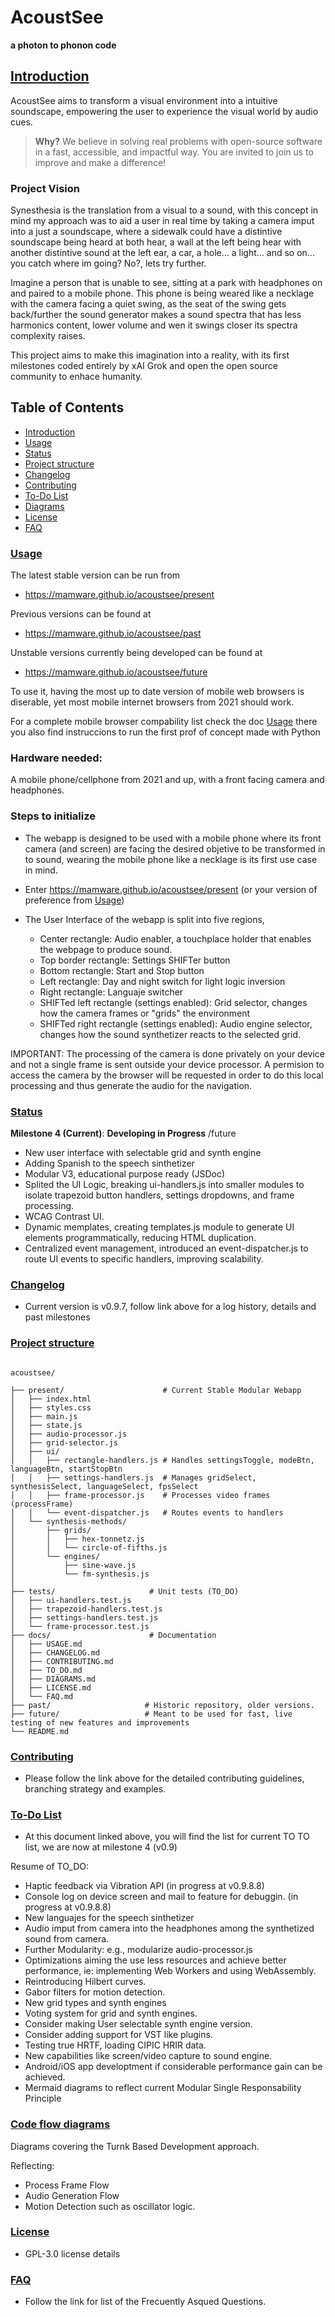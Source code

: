 # AcoustSee

**a photon to phonon code**


## [Introduction](#introduction)

AcoustSee aims to transform a visual environment into a intuitive soundscape, empowering the user to experience the visual world by audio cues.

> **Why?** We believe in solving real problems with open-source software in a fast, accessible, and impactful way. You are invited to join us to improve and make a difference!

### Project Vision

Synesthesia is the translation from a visual to a sound, with this concept in mind my approach was to aid a user in real time by taking a camera imput into a just a soundscape, where a sidewalk could have a distintive soundscape being heard at both hear, a wall at the left being hear with another distintive sound at the left ear, a car, a hole... a light... and so on... you catch where im going? No?, lets try further.

Imagine a person that is unable to see, sitting at a park with headphones on and paired to a mobile phone. This phone is being weared like a necklage with the camera facing a quiet swing, as the seat of the swing gets back/further the sound generator makes a sound spectra that has less harmonics content, lower volume and wen it swings closer its spectra complexity raises. 

This project aims to make this imagination into a reality, with its first milestones coded entirely by xAI Grok and open the open source community to enhace humanity. 

## Table of Contents

- [Introduction](#introduction)
- [Usage](docs/USAGE.md)
- [Status](#status)
- [Project structure](#project_structure)
- [Changelog](docs/CHANGELOG.md)
- [Contributing](docs/CONTRIBUTING.md)
- [To-Do List](docs/TO_DO.md)
- [Diagrams](docs/DIAGRAMS.md)
- [License](docs/LICENSE.md)
- [FAQ](docs/FAQ.md)

### [Usage](docs/USAGE.md)

The latest stable version can be run from 

- https://mamware.github.io/acoustsee/present

Previous versions can be found at

- https://mamware.github.io/acoustsee/past

Unstable versions currently being developed can be found at

- https://mamware.github.io/acoustsee/future

To use it, having the most up to date version of mobile web browsers is diserable, yet most mobile internet browsers from 2021 should work.

For a complete mobile browser compability list check the doc [Usage](docs/USAGE.md) there you also find instruccions to run the first prof of concept made with Python

### Hardware needed:

A mobile phone/cellphone from 2021 and up, with a front facing camera and headphones.

### Steps to initialize

- The webapp is designed to be used with a mobile phone where its front camera (and screen) are facing the desired objetive to be transformed in to sound, wearing the mobile phone like a necklage is its first use case in mind.

- Enter https://mamware.github.io/acoustsee/present  (or your version of preference from [Usage](docs/USAGE.md))

- The User Interface of the webapp is split into five regions,
  - Center rectangle: Audio enabler, a touchplace holder that enables the webpage to produce sound. 
  - Top border rectangle: Settings SHIFTer button 
  - Bottom rectangle: Start and Stop button 
  - Left rectangle: Day and night switch for light logic inversion
  - Right rectangle: Languaje switcher
  - SHIFTed left rectangle (settings enabled): Grid selector, changes how the camera frames or "grids" the environment
  - SHIFTed right rectangle (settings enabled): Audio engine selector, changes how the sound synthetizer reacts to the selected grid.   

IMPORTANT: The processing of the camera is done privately on your device and not a single frame is sent outside your device processor. A permision to access the camera by the browser will be requested in order to do this local processing and thus generate the audio for the navigation.

### [Status](#status)

**Milestone 4 (Current)**: **Developing in Progress**  /future

- New user interface with selectable grid and synth engine
- Adding Spanish to the speech sinthetizer 
- Modular V3, educational purpose ready (JSDoc)
- Splited the UI Logic, breaking ui-handlers.js into smaller modules to isolate trapezoid button handlers, settings dropdowns, and frame processing.
- WCAG Contrast UI.
- Dynamic memplates, creating templates.js module to generate UI elements  programmatically, reducing HTML duplication.
- Centralized event management, introduced an event-dispatcher.js to route UI events to specific handlers, improving scalability.

### [Changelog](docs/CHANGELOG.md)

- Current version is v0.9.7, follow link above for a log history, details and past milestones

### [Project structure](#project_structure)

```

acoustsee/

├── present/                      # Current Stable Modular Webapp
│   ├── index.html
│   ├── styles.css
│   ├── main.js
│   ├── state.js
│   ├── audio-processor.js
│   ├── grid-selector.js
│   ├── ui/
│   │   ├── rectangle-handlers.js # Handles settingsToggle, modeBtn, languageBtn, startStopBtn
│   │   ├── settings-handlers.js  # Manages gridSelect, synthesisSelect, languageSelect, fpsSelect
│   │   ├── frame-processor.js    # Processes video frames (processFrame)
│   │   └── event-dispatcher.js   # Routes events to handlers
│   └── synthesis-methods/
│       ├── grids/
│       │   ├── hex-tonnetz.js
│       │   └── circle-of-fifths.js
│       └── engines/
│           ├── sine-wave.js
│           └── fm-synthesis.js
│   
├── tests/                     # Unit tests (TO_DO)
│   ├── ui-handlers.test.js
│   ├── trapezoid-handlers.test.js
│   ├── settings-handlers.test.js
│   └── frame-processor.test.js
├── docs/                      # Documentation
│   ├── USAGE.md
│   ├── CHANGELOG.md
│   ├── CONTRIBUTING.md
│   ├── TO_DO.md
│   ├── DIAGRAMS.md
│   ├── LICENSE.md
│   └── FAQ.md
├── past/                     # Historic repository, older versions.
├── future/                   # Meant to be used for fast, live testing of new features and improvements
└── README.md

```

### [Contributing](docs/CONTRIBUTING.md)

- Please follow the link above for the detailed contributing guidelines, branching strategy and examples.

### [To-Do List](docs/TO_DO.md)

- At this document linked above, you will find the list for current TO TO list, we are now at milestone 4 (v0.9)

Resume of TO_DO:

- Haptic feedback via Vibration API (in progress at v0.9.8.8)
- Console log on device screen and mail to feature for debuggin. (in progress at v0.9.8.8)
- New languajes for the speech sinthetizer
- Audio imput from camera into the headphones among the synthetized sound from camera.
- Further Modularity: e.g., modularize audio-processor.js
- Optimizations aiming the use less resources and achieve better performance, ie: implementing Web Workers and using WebAssembly.
- Reintroducing Hilbert curves.
- Gabor filters for motion detection.
- New grid types and synth engines
- Voting system for grid and synth engines.
- Consider making User selectable synth engine version.
- Consider adding support for VST like plugins.
- Testing true HRTF, loading CIPIC HRIR data.
- New capabilities like screen/video capture to sound engine.
- Android/iOS app developtment if considerable performance gain can be achieved.
- Mermaid diagrams to reflect current Modular Single Responsability Principle

### [Code flow diagrams](docs/DIAGRAMS.md) 

Diagrams covering the Turnk Based Development approach. 

Reflecting:  
  - Process Frame Flow
  - Audio Generation Flow
  - Motion Detection such as oscillator logic.

### [License](docs/LICENSE.md)

- GPL-3.0 license details
  
### [FAQ](docs/FAQ.md)

- Follow the link for list of the Frecuently Asqued Questions.
